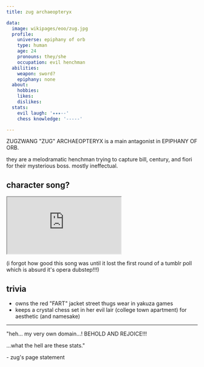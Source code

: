 ```yaml
---
title: zug archaeopteryx

data:
  image: wikipages/eoo/zug.jpg
  profile:
    universe: epiphany of orb
    type: human
    age: 24
    pronouns: they/she
    occupation: evil henchman
  abilities:
    weapon: sword?
    epiphany: none
  about:
    hobbies:
    likes:
    dislikes:
  stats:
    evil laugh: '✦✦✦--'
    chess knowledge: '-----'

---
```


ZUGZWANG "ZUG" ARCHAEOPTERYX is a main antagonist in EPIPHANY OF ORB.

they are a melodramatic henchman trying to capture bill, century, and fiori for their mysterious boss. mostly ineffectual.

## character song?

<div class="iframecontainer">
  <iframe src="https://www.youtube.com/embed/btjb8IHjaxE" title="myosotis (full mix)" allow="fullscreen"></iframe>
</div>

(i forgot how good this song was until it lost the first round of a tumblr poll which is absurd it's opera dubstep!!!)

## trivia

- owns the red "FART" jacket street thugs wear in yakuza games
- keeps a crystal chess set in her evil lair (college town apartment) for aesthetic (and namesake)

---

"heh... my very own domain...! BEHOLD AND REJOICE!!!

...what the hell are these stats."

\- zug's page statement
